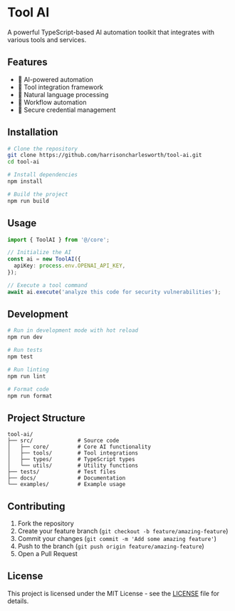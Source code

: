 # Tool AI

A powerful TypeScript-based AI automation toolkit that integrates with various tools and services.

## Features

- 🤖 AI-powered automation
- 🔧 Tool integration framework
- 📝 Natural language processing
- 🔄 Workflow automation
- 🔐 Secure credential management

## Installation

```bash
# Clone the repository
git clone https://github.com/harrisoncharlesworth/tool-ai.git
cd tool-ai

# Install dependencies
npm install

# Build the project
npm run build
```

## Usage

```typescript
import { ToolAI } from '@/core';

// Initialize the AI
const ai = new ToolAI({
  apiKey: process.env.OPENAI_API_KEY,
});

// Execute a tool command
await ai.execute('analyze this code for security vulnerabilities');
```

## Development

```bash
# Run in development mode with hot reload
npm run dev

# Run tests
npm test

# Run linting
npm run lint

# Format code
npm run format
```

## Project Structure

```
tool-ai/
├── src/              # Source code
│   ├── core/         # Core AI functionality
│   ├── tools/        # Tool integrations
│   ├── types/        # TypeScript types
│   └── utils/        # Utility functions
├── tests/            # Test files
├── docs/             # Documentation
└── examples/         # Example usage
```

## Contributing

1. Fork the repository
2. Create your feature branch (`git checkout -b feature/amazing-feature`)
3. Commit your changes (`git commit -m 'Add some amazing feature'`)
4. Push to the branch (`git push origin feature/amazing-feature`)
5. Open a Pull Request

## License

This project is licensed under the MIT License - see the [LICENSE](LICENSE) file for details. 